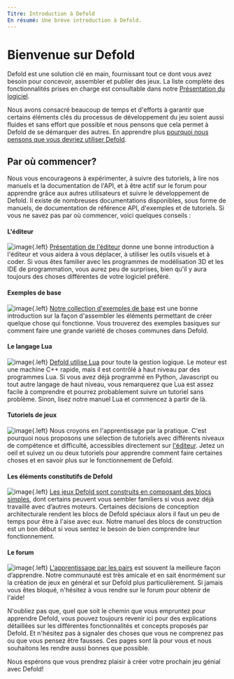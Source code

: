 ```yaml
---
Titre: Introduction à Defold
En résumé: Une brève introduction à Defold.
---
```


# Bienvenue sur Defold

Defold est une solution clé en main, fournissant tout ce dont vous avez besoin pour concevoir, assembler et publier des jeux. La liste complète des fonctionnalités prises en charge est consultable dans notre [Présentation du logiciel](/product).

Nous avons consacré beaucoup de temps et d'efforts à garantir que certains éléments clés du processus de développement du jeu soient aussi fluides et sans effort que possible et nous pensons que cela permet à Defold de se démarquer des autres. En apprendre plus [pourquoi nous pensons que vous devriez utiliser Defold](/why).

## Par où commencer?

Nous vous encourageons à expérimenter, à suivre des tutoriels, à lire nos manuels et la documentation de l'API, et à être actif sur le forum pour apprendre grâce aux autres utilisateurs et suivre le développement de Defold. Il existe de nombreuses documentations disponibles, sous forme de manuels, de documentation de référence API, d'exemples et de tutoriels. Si vous ne savez pas par où commencer, voici quelques conseils :

#### L'éditeur
![image](https://github.com/unlitcolor/doc/assets/9135915/0e9d70cd-32cb-4397-9159-df76986e30f8){.left} [Présentation de l'éditeur](/manuals/editor/) donne une bonne introduction à l'éditeur et vous aidera à vous déplacer, à utiliser les outils visuels et à coder. Si vous êtes familier avec les programmes de modélisation 3D et les IDE de programmation, vous aurez peu de surprises, bien qu'il y aura toujours des choses différentes de votre logiciel préféré.

#### Exemples de base
![image](https://github.com/unlitcolor/doc/assets/9135915/5995752f-0b10-4424-b7ad-b7d1d063f66a){.left} [Notre collection d'exemples de base](/examples/) est une bonne introduction sur la façon d'assembler les éléments permettant de créer quelque chose qui fonctionne. Vous trouverez des exemples basiques sur comment faire une grande variété de choses communes dans Defold.

#### Le langage Lua
![image](https://github.com/unlitcolor/doc/assets/9135915/e885dfaf-c94c-42ef-891b-9a2ee4306123){.left} [Defold utilise Lua](/manuals/lua/) pour toute la gestion logique. Le moteur est une machine C++ rapide, mais il est contrôlé à haut niveau par des programmes Lua. Si vous avez déjà programmé en Python, Javascript ou tout autre langage de haut niveau, vous remarquerez que Lua est assez facile à comprendre et pourrez probablement suivre un tutoriel sans problème. Sinon, lisez notre manuel Lua et commencez à partir de là.

#### Tutoriels de jeux
![image](https://github.com/unlitcolor/doc/assets/9135915/b69c049c-179c-48b0-92d3-b7ab1196fa5a){.left} Nous croyons en l'apprentissage par la pratique. C'est pourquoi nous proposons une sélection de tutoriels avec différents niveaux de compétence et difficulté, accessibles directement sur [l'éditeur](/manuals/editor/). Jetez un oeil et suivez un ou deux tutoriels pour apprendre comment faire certaines choses et en savoir plus sur le fonctionnement de Defold.

#### Les éléments constitutifs de Defold
![image](https://github.com/unlitcolor/doc/assets/9135915/3968e495-2416-41a9-ab16-29a1a48cc9d6){.left} [Les jeux Defold sont construits en composant des blocs simples](/manuals/building-blocks/), dont certains peuvent vous sembler familiers si vous avez déjà travaillé avec d’autres moteurs. Certaines décisions de conception architecturale rendent les blocs de Defold spéciaux alors il faut un peu de temps pour être à l'aise avec eux. Notre manuel des blocs de construction est un bon début si vous sentez le besoin de bien comprendre leur fonctionnement.

#### Le forum
![image](https://github.com/unlitcolor/doc/assets/9135915/25a7ec47-e419-4aaf-80d5-cbbb7c383d51){.left} [L'apprentissage par les pairs](//forum.defold.com/) est souvent la meilleure façon d’apprendre. Notre communauté est très amicale et en sait énormément sur la création de jeux en général et sur Defold plus particulièrement. Si jamais vous êtes bloqué, n'hésitez à vous rendre sur le forum pour obtenir de l'aide!

N'oubliez pas que, quel que soit le chemin que vous empruntez pour apprendre Defold, vous pouvez toujours revenir ici pour des explications détaillées sur les différentes fonctionnalités et concepts proposés par Defold. Et n'hésitez pas à signaler des choses que vous ne comprenez pas ou que vous pensez être fausses. Ces pages sont là pour vous et nous souhaitons les rendre aussi bonnes que possible.

Nous espérons que vous prendrez plaisir à créer votre prochain jeu génial avec Defold!
